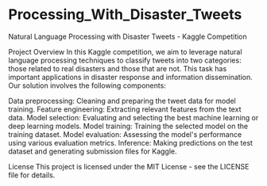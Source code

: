 # Processing_With_Disaster_Tweets


Natural Language Processing with Disaster Tweets - Kaggle Competition

Project Overview In this Kaggle competition, we aim to leverage natural language processing techniques to classify tweets into two categories: those related to real disasters and those that are not. This task has important applications in disaster response and information dissemination. Our solution involves the following components:

Data preprocessing: Cleaning and preparing the tweet data for model training. Feature engineering: Extracting relevant features from the text data. Model selection: Evaluating and selecting the best machine learning or deep learning models. Model training: Training the selected model on the training dataset. Model evaluation: Assessing the model's performance using various evaluation metrics. Inference: Making predictions on the test dataset and generating submission files for Kaggle.

License This project is licensed under the MIT License - see the LICENSE file for details.
